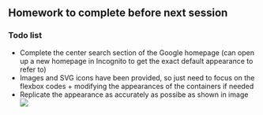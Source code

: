 ## Homework to complete before next session

### Todo list
- Complete the center search section of the Google homepage (can open up a new homepage in Incognito to get the exact default appearance to refer to)
- Images and SVG icons have been provided, so just need to focus on the flexbox codes + modifying the appearances of the containers if needed
- Replicate the appearance as accurately as possibe as shown in image ![](https://github.com/joinsigma/fundamental-live-sessions/blob/main/2023/Beginner/02-01-designing-with-flexboxes/Google%20homepage%20homework.png)

